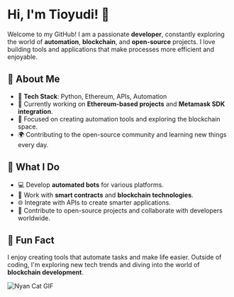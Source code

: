 # Hi, I'm Tioyudi! 👋

Welcome to my GitHub! I am a passionate **developer**, constantly exploring the world of **automation**, **blockchain**, and **open-source** projects. I love building tools and applications that make processes more efficient and enjoyable.

## 🚀 About Me

- 🔧 **Tech Stack**: Python, Ethereum, APIs, Automation
- 🌱 Currently working on **Ethereum-based projects** and **Metamask SDK integration**.
- 🎯 Focused on creating automation tools and exploring the blockchain space.
- 🌍 Contributing to the open-source community and learning new things every day.

## 🔨 What I Do

- 💻 Develop **automated bots** for various platforms.
- 🧠 Work with **smart contracts** and **blockchain technologies**.
- 🌐 Integrate with APIs to create smarter applications.
- 🚀 Contribute to open-source projects and collaborate with developers worldwide.


## 🎨 Fun Fact

I enjoy creating tools that automate tasks and make life easier. Outside of coding, I'm exploring new tech trends and diving into the world of **blockchain development**.

![Nyan Cat GIF](https://no-cdn.shortpixel.ai/client/to_avif,q_lossy,ret_wait/https://shortpixel.com/blog/wp-content/uploads/2023/12/nyan-cat.gif)
